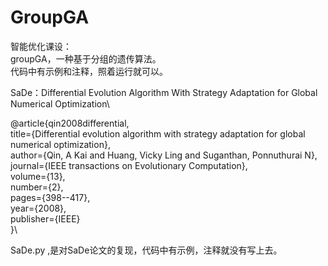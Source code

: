 # GroupGA

智能优化课设：\
groupGA，一种基于分组的遗传算法。\
代码中有示例和注释，照着运行就可以。

SaDe：Differential Evolution Algorithm With Strategy Adaptation for Global Numerical Optimization\

@article{qin2008differential,\
  title={Differential evolution algorithm with strategy adaptation for global numerical optimization},\
  author={Qin, A Kai and Huang, Vicky Ling and Suganthan, Ponnuthurai N},\
  journal={IEEE transactions on Evolutionary Computation},\
  volume={13},\
  number={2},\
  pages={398--417},\
  year={2008},\
  publisher={IEEE}\
}\

SaDe.py ,是对SaDe论文的复现，代码中有示例，注释就没有写上去。

